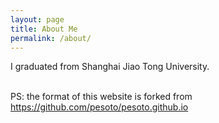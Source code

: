 ```yaml
---
layout: page
title: About Me
permalink: /about/
---
```

I graduated from Shanghai Jiao Tong University.
<br><br>

PS: the format of this website is forked from <a href="https://github.com/pesoto/pesoto.github.io" target="_self">https://github.com/pesoto/pesoto.github.io</a>
<br>
